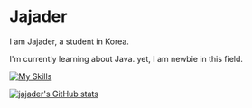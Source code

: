 # Jajader
I am Jajader, a student in Korea.

I'm currently learning about Java. yet, I am newbie in this field.

[![My Skills](https://skillicons.dev/icons?i=js,java,idea,discord,pr,ps&theme=light)](https://skillicons.dev)

[![jajader's GitHub stats](https://github-readme-stats.vercel.app/api?username=jajader)](https://github.com/anuraghazra/github-readme-stats)
<!--
**jajader/jajader** is a ✨ _special_ ✨ repository because its `README.md` (this file) appears on your GitHub profile.

Here are some ideas to get you started:

- 🔭 I’m currently working on ...
- 🌱 I’m currently learning ...
- 👯 I’m looking to collaborate on ...
- 🤔 I’m looking for help with ...
- 💬 Ask me about ...
- 📫 How to reach me: ...
- 😄 Pronouns: ...
- ⚡ Fun fact: ...
-->
